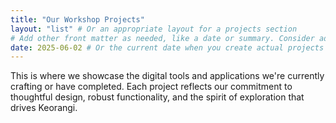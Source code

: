 ```yaml
---
title: "Our Workshop Projects"
layout: "list" # Or an appropriate layout for a projects section
# Add other front matter as needed, like a date or summary. Consider adding a date:
date: 2025-06-02 # Or the current date when you create actual projects
---
```


This is where we showcase the digital tools and applications we're currently crafting or have completed. Each project reflects our commitment to thoughtful design, robust functionality, and the spirit of exploration that drives Keorangi.